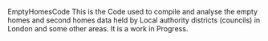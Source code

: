 EmptyHomesCode
This is the Code used to compile and analyse the empty homes and second homes data held by Local authority districts (councils) in London and some other areas. It is a work in Progress.
